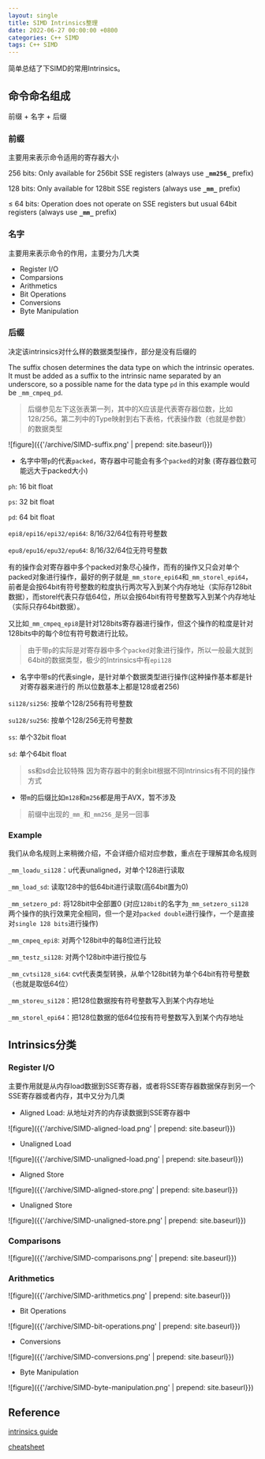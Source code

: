 ```yaml
---
layout: single
title: SIMD Intrinsics整理
date: 2022-06-27 00:00:00 +0800
categories: C++ SIMD
tags: C++ SIMD
---
```


简单总结了下SIMD的常用Intrinsics。

## 命令命名组成

前缀 + 名字 + 后缀

### 前缀

主要用来表示命令适用的寄存器大小

256 bits: Only available for 256bit SSE registers (always use **`_mm256_`** prefix)

128 bits: Only available for 128bit SSE registers (always use **`_mm_`** prefix)

≤ 64 bits: Operation does not operate on SSE registers but usual 64bit registers (always use **`_mm_`** prefix)

### 名字

主要用来表示命令的作用，主要分为几大类

- Register I/O
- Comparsions
- Arithmetics
- Bit Operations
- Conversions
- Byte Manipulation

### 后缀

决定该intrinsics对什么样的数据类型操作，部分是没有后缀的

The suffix chosen determines the data type on which the intrinsic operates. It must be added as a suffix to the intrinsic name separated by an underscore, so a possible name for the data type `pd` in this example would be `_mm_cmpeq_pd`.

> 后缀参见左下这张表第一列，其中的X应该是代表寄存器位数，比如128/256。第二列中的Type映射到右下表格，代表操作数（也就是参数）的数据类型

![figure]({{'/archive/SIMD-suffix.png' | prepend: site.baseurl}})

- 名字中带`p`的代表`packed`，寄存器中可能会有多个`packed`的对象 (寄存器位数可能远大于packed大小)

`ph`: 16 bit float

`ps`: 32 bit float

`pd`: 64 bit float

`epi8/epi16/epi32/epi64`: 8/16/32/64位有符号整数

`epu8/epu16/epu32/epu64`: 8/16/32/64位无符号整数

有的操作会对寄存器中多个packed对象尽心操作，而有的操作又只会对单个packed对象进行操作，最好的例子就是`_mm_store_epi64`和`_mm_storel_epi64`，前者是会按64bit有符号整数的粒度执行两次写入到某个内存地址（实际存128bit数据），而storel代表只存低64位，所以会按64bit有符号整数写入到某个内存地址（实际只存64bit数据）。

又比如`_mm_cmpeq_epi8`是针对128bits寄存器进行操作，但这个操作的粒度是针对128bits中的每个8位有符号数进行比较。

> 由于带`p`的实际是对寄存器中多个`packed`对象进行操作，所以一般最大就到64bit的数据类型，极少的Intrinsics中有`epi128`

- 名字中带s的代表single，是针对单个数据类型进行操作(这种操作基本都是针对寄存器来进行的 所以位数基本上都是128或者256)

`si128/si256`: 按单个128/256有符号整数

`su128/su256`: 按单个128/256无符号整数

`ss`: 单个32bit float

`sd`: 单个64bit float

> ss和sd会比较特殊 因为寄存器中的剩余bit根据不同Intrinsics有不同的操作方式

- 带`m`的后缀比如`m128`和`m256`都是用于AVX，暂不涉及

> 前缀中出现的`_mm_`和`_mm256_`是另一回事

### Example

我们从命名规则上来稍微介绍，不会详细介绍对应参数，重点在于理解其命名规则

`_mm_loadu_si128`：u代表unaligned，对单个128进行读取

`_mm_load_sd`: 读取128中的低64bit进行读取(高64bit置为0)

`_mm_setzero_pd:` 将128bit中全部置0 (对应`128bit`的名字为`_mm_setzero_si128` 两个操作的执行效果完全相同，但一个是对`packed double`进行操作，一个是直接对`single 128 bits`进行操作)

`_mm_cmpeq_epi8`: 对两个128bit中的每8位进行比较

`_mm_testz_si128`: 对两个128bit中进行按位与

`_mm_cvtsi128_si64`: cvt代表类型转换，从单个128bit转为单个64bit有符号整数（也就是取低64位）

`_mm_storeu_si128`：把128位数据按有符号整数写入到某个内存地址

`_mm_storel_epi64`：把128位数据的低64位按有符号整数写入到某个内存地址

## Intrinsics分类

### Register I/O

主要作用就是从内存load数据到SSE寄存器，或者将SSE寄存器数据保存到另一个SSE寄存器或者内存，其中又分为几类

- Aligned Load: 从地址对齐的内存读数据到SSE寄存器中

![figure]({{'/archive/SIMD-aligned-load.png' | prepend: site.baseurl}})

- Unaligned Load

![figure]({{'/archive/SIMD-unaligned-load.png' | prepend: site.baseurl}})

- Aligned Store

![figure]({{'/archive/SIMD-aligned-store.png' | prepend: site.baseurl}})

- Unaligned Store

![figure]({{'/archive/SIMD-unaligned-store.png' | prepend: site.baseurl}})

### Comparisons

![figure]({{'/archive/SIMD-comparisons.png' | prepend: site.baseurl}})

### Arithmetics

![figure]({{'/archive/SIMD-arithmetics.png' | prepend: site.baseurl}})

- Bit Operations

![figure]({{'/archive/SIMD-bit-operations.png' | prepend: site.baseurl}})

- Conversions

![figure]({{'/archive/SIMD-conversions.png' | prepend: site.baseurl}})

- Byte Manipulation

![figure]({{'/archive/SIMD-byte-manipulation.png' | prepend: site.baseurl}})

## Reference

[intrinsics guide](https://www.intel.com/content/www/us/en/docs/intrinsics-guide/index.html)

[cheatsheet](https://db.in.tum.de/~finis/x86%20intrinsics%20cheat%20sheet%20v1.0.pdf)